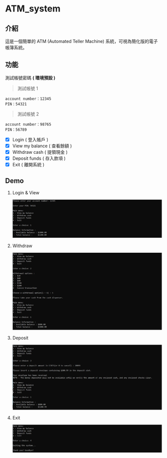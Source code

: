# ATM_system

## 介紹

這是一個簡單的 ATM (Automated Teller Machine) 系統，可視為簡化版的電子帳簿系統。

## 功能

測試帳號密碼 **( 環境預設 )**

> 測試帳號 1

    account number：12345
    PIN：54321
        
> 測試帳號 2
    
    account number：98765
    PIN：56789

- [x] Login ( 登入帳戶 )
- [x] View my balance ( 查看餘額 )
- [x] Withdraw cash ( 提領現金 )
- [x] Deposit funds ( 存入款項 )
- [x] Exit ( 離開系統 )

## Demo

1. Login & View

    ![Login & View](./assets/images/1.%20Login%20&%20View.JPG)

2. Withdraw

    ![Withdraw](./assets/images/2.%20Withdraw.JPG)

3. Deposit

    ![Deposit](./assets/images/3.%20Deposit.JPG)

4. Exit

    ![Exit](./assets/images/4.%20Exit.JPG)
